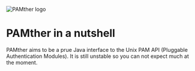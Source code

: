 ![PAMther logo](https://bitbucket.org/RCBiczok/pamther/raw/07b13f9619a1/logo.png)
# PAMther in a nutshell #
PAMther aims to be a prue Java interface to the Unix PAM API (Pluggable Authentication Modules).
It is still unstable so you can not expect much at the moment.
